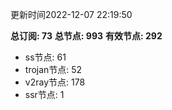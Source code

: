 更新时间2022-12-07 22:19:50

**总订阅: 73**
**总节点: 993**
**有效节点: 292**
- ss节点: 61
- trojan节点: 52
- v2ray节点: 178
- ssr节点: 1
